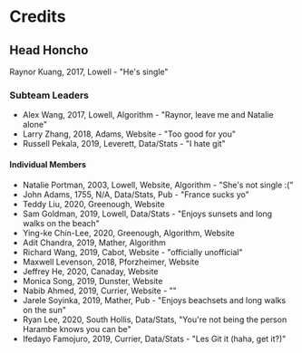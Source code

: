 # Credits

## Head Honcho
Raynor Kuang, 2017, Lowell - "He's single"

### Subteam Leaders
- Alex Wang, 2017, Lowell, Algorithm - "Raynor, leave me and Natalie alone"
- Larry Zhang, 2018, Adams, Website - "Too good for you"
- Russell Pekala, 2019, Leverett, Data/Stats - "I hate git"

#### Individual Members
- Natalie Portman, 2003, Lowell, Website, Algorithm - "She's not single :("
- John Adams, 1755, N/A, Data/Stats, Pub - "France sucks yo"
- Teddy Liu, 2020, Greenough, Website
- Sam Goldman, 2019, Lowell, Data/Stats - "Enjoys sunsets and long walks on the beach"
- Ying-ke Chin-Lee, 2020, Greenough, Algorithm, Website
- Adit Chandra, 2019, Mather, Algorithm
- Richard Wang, 2019, Cabot, Website - "officially unofficial"
- Maxwell Levenson, 2018, Pforzheimer, Website
- Jeffrey He, 2020, Canaday, Website
- Monica Song, 2019, Dunster, Website
- Nabib Ahmed, 2019, Currier, Website - ""
- Jarele Soyinka, 2019, Mather, Pub - "Enjoys beachsets and long walks on the sun"
- Ryan Lee, 2020, South Hollis, Data/Stats, "You're not being the person Harambe knows you can be"
- Ifedayo Famojuro, 2019, Currier, Data/Stats - "Les Git it (haha, get it?)"
